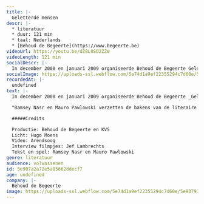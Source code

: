 ```yaml
---
title: |-
  Geletterde mensen
descr: |-
  * literatuur
  * duur: 121 min
  * taal: Nederlands
  * [Behoud de Begeerte](https://www.begeerte.be)
videoUrl: https://youtu.be/dZ8L0SD2ZZ0
videoLength: 121 min
socialDescr: |-
  In december 2008 en januari 2009 organiseerde Behoud de Begeerte Geletterde Mensen met Ramsey Nasr en Mauro Pawlowski. Dat moet dan zo ongeveer de 28ste editie geweest zijn. Mauro Pawlowski bracht naast zijn muziek ook, en dit in primeur, eigen teksten - met name: poëzie. Dichter Ramsey Nasr las uit zijn werk, maar schroomde zich niet een paar liederen te zingen. 
socialImage: https://uploads-ssl.webflow.com/5e74d1a9ef22355294c7d60e/5e907933df78147256974996_geletterde%20mensen_goed.png
recordedAt: |-
  undefined
text: |-
  In december 2008 en januari 2009 organiseerde Behoud de Begeerte _Geletterde Mensen_ met **Ramsey Nasr** en **Mauro Pawlowski**. Dat moet dan zo ongeveer de 28ste editie geweest zijn. **Mauro Pawlowski** bracht naast zijn muziek ook, en dit in primeur, eigen teksten - met name: poëzie. Dichter **Ramsey Nasr** las uit zijn werk, maar schroomde zich niet een paar liederen te zingen.

  "Ramsey Nasr en Mauro Pawlowski verzetten de bakens van de literaire avond: dit is geen voorlezen, hier bedrijft men literair-muzikaal theater" oordeelde De Standaard over de tournée. "Alles in deze _Geletterde Mensen_ lukt, leuk en verrassend, niet altijd vanzelfsprekend, Nasr en Pawlowski vergasten ons op een show die stijf staat van de gekte in het eerste deel, en tintelt van kwetsbaarheid in het tweede.”

  #####Credits

  Productie: Behoud de Begeerte en KVS
  Licht: Hugo Moens
  Video: Arendsoog
  Interview filmpjes: Jef Lambrechts
  Tekst en spel: Ramsey Nasr en Mauro Pawlowski
genre: literatuur
audience: volwassenen
id: 5e907a2a72e5a85662ddecf7
age: undefined
company: |-
  Behoud de Begeerte
image: https://uploads-ssl.webflow.com/5e74d1a9ef22355294c7d60e/5e907933df78147256974996_geletterde%20mensen_goed.png
---
```


